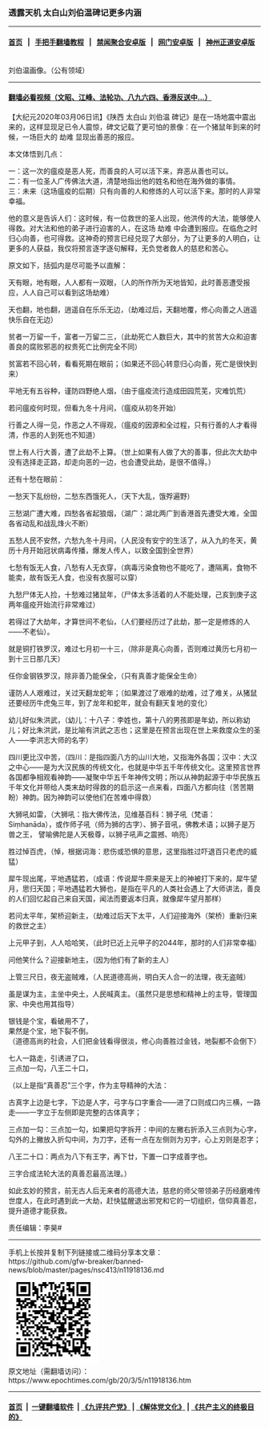 ### 透露天机 太白山刘伯温碑记更多内涵
------------------------

#### [首页](https://github.com/gfw-breaker/banned-news/blob/master/README.md) &nbsp;&nbsp;|&nbsp;&nbsp; [手把手翻墙教程](https://github.com/gfw-breaker/guides/wiki) &nbsp;&nbsp;|&nbsp;&nbsp; [禁闻聚合安卓版](https://github.com/gfw-breaker/bn-android) &nbsp;&nbsp;|&nbsp;&nbsp; [网门安卓版](https://github.com/oGate2/oGate) &nbsp;&nbsp;|&nbsp;&nbsp; [神州正道安卓版](https://github.com/SzzdOgate/update) 



<div><img alt="" class="aligncenter wp-post-image" src="https://i.epochtimes.com/assets/uploads/2020/03/download-1-1-600x400.jpg"/>
<div class="imgtxt caption">
 刘伯温画像。（公有领域）
</div></div><hr/>

#### [翻墙必看视频（文昭、江峰、法轮功、八九六四、香港反送中...）](https://github.com/gfw-breaker/banned-news/blob/master/pages/link3.md)

<div><p>
 【大纪元2020年03月06日讯】《陕西
 <ok href="https://www.epochtimes.com/gb/tag/%E5%A4%AA%E7%99%BD%E5%B1%B1.html">
  太白山
 </ok>
 <ok href="https://www.epochtimes.com/gb/tag/%E5%88%98%E4%BC%AF%E6%B8%A9.html">
  刘伯温
 </ok>
 碑记》是在一场地震中震出来的，这样显现足已令人震惊，碑文记载了更可怕的景像：在一个猪鼠年到来的时候，一场巨大的
 <ok href="https://www.epochtimes.com/gb/tag/%E5%8A%AB%E9%9A%BE.html">
  劫难
 </ok>
 显现出善恶的报应。
</p>
<p>
 本文体悟到几点：
</p>
<p>
 一：这一次的瘟疫是恶人死，而善良的人可以活下来，弃恶从善也可以。
 <br/>
 二：有一位圣人广传佛法大道，清楚地指出他的姓名和他在海外做的事情。
 <br/>
 三：未来（这场瘟疫的后期）只有向善的人和修炼的人可以活下来。那时的人非常幸福。
</p>
<p>
 他的意义是告诉人们：这时候，有一位救世的圣人出现，他洪传的大法，能够使人得救。对大法和他的弟子进行迫害的人，在这场
 <ok href="https://www.epochtimes.com/gb/tag/%E5%8A%AB%E9%9A%BE.html">
  劫难
 </ok>
 中会遭到报应。在临危之时归心向善，也可得救。这神奇的预言已经兑现了大部分，为了让更多的人明白，让更多的人获益，我仅将预言逐字逐句解释，无负觉者救人的慈悲和苦心。
</p>
<p>
 原文如下，括弧内是尽可能予以直解：
</p>
<p>
 天有眼，地有眼，人人都有一双眼，（人的所作所为天地皆知，此时善恶遭受报应，人人自己可以看到这场劫难）
</p>
<p>
 天也翻，地也翻，逍遥自在乐乐无边，（劫难过后，天翻地覆，修心向善之人逍遥快乐自在无边）
</p>
<p>
 贫者一万留一千，富者一万留二三，（此劫死亡人数巨大，其中的贫苦大众和迫害善良的腐败邪恶的权贵死亡比例完全不同）
</p>
<p>
 贫富若不回心转，看看死期在眼前；（如果还不回心转意归心向善，死亡是很快到来）
</p>
<p>
 平地无有五谷种，谨防四野绝人烟，（由于瘟疫流行造成田园荒芜，灾难饥荒）
</p>
<p>
 若问瘟疫何时现，但看九冬十月间，（瘟疫从初冬开始）
</p>
<p>
 行善之人得一见，作恶之人不得观，（瘟疫的因源和全过程，只有行善的人才看得清，作恶的人到死也不知道）
</p>
<p>
 世上有人行大善，遭了此劫不上算。（世上如果有人做了大的善事，但此次大劫中没有选择走正路，却走向恶的一边，也会遭受此劫，是很不值得。）
</p>
<p>
 还有十愁在眼前：
</p>
<p>
 一愁天下乱纷纷，二愁东西饿死人，（天下大乱，饿殍遍野）
</p>
<p>
 三愁湖广遭大难，四愁各省起狼烟，（湖广：湖北两广到香港首先遭受大难，全国各省动乱和战乱烽火不断）
</p>
<p>
 五愁人民不安然，六愁九冬十月间，（人民没有安宁的生活了，从入九的冬天，黄历十月开始冠状病毒传播，爆发人传人，以致全国到全世界）
</p>
<p>
 七愁有饭无人食，八愁有人无衣穿，（病毒污染食物也不能吃了，遭隔离，食物不能卖，故有饭无人食，也没有衣服可以穿）
</p>
<p>
 九愁尸体无人捡，十愁难过猪鼠年，（尸体太多活着的人不能处理，己亥到庚子这两年瘟疫开始流行非常难过）
</p>
<p>
 若得过了大劫年，才算世间不老仙，（人们要经历过了此劫，那一定是修炼的人——不老仙）。
</p>
<p>
 就是铜打铁罗汉，难过七月初一十三，（除非是真心向善，否则难过黄历七月初一到十三日那几天）
</p>
<p>
 任你金钢铁罗汉，除非善乃能保全，（只有真善才能保全生命）
</p>
<p>
 谨防人人艰难过，关过天翻龙蛇年；（如果渡过了艰难的劫难，过了难关，从猪鼠还要经历牛虎兔三年，到了龙年和蛇年，就会有翻天复地的变化）
</p>
<p>
 幼儿好似朱洪武，（幼儿：十八子：李姓也，第十八的男孩即是年幼，所以称幼儿；好比朱洪武，是比喻有洪武之志也；这里是在预言出现在世上来救度众生的圣人——李洪志大师的名字）
</p>
<p>
 四川更比汉中苦，（四川：是指四面八方的山川大地，又指海外各国；汉中：大汉之中心——是为大汉民族的传统文化，也就是中华五千年传统文化。这里预言世界各国都争相观看神韵——凝聚中华五千年神传文明；所以从神韵起源于中华民族五千年文化并带给人类末劫时得救的的启示这一点来看，四面八方都向往（苦苦期盼）神韵。因为神韵可以使他们在苦难中得救）
</p>
<p>
 大狮吼如雷，（大狮吼：指大佛传法，见维基百科：狮子吼（梵语：Siṃhanāda），或作师子吼（师为狮的古字）、狮子音吼，佛教术语；以狮子是万兽之王， 譬喻佛陀是人天极尊，以狮子吼声之震撼、响亮）
</p>
<p>
 胜过悼百虎，（悼，根据词海：悲伤或恐惧的意思，这里指胜过吓退百只老虎的威猛）
</p>
<p>
 犀牛现出尾，平地遇猛若，（成语：传说犀牛原来是天上的神被打下来的，犀牛望月，思归天国；平地遇猛若大狮也，是指在平凡的人类社会遇上了大师讲法，善良的人们回忆起自己来自天国，闻法而要返本归真，就像犀牛望月那样）
</p>
<p>
 若问太平年，架桥迎新主，（劫难过后天下太平，人们迎接海外（架桥）重新归来的救世之主）
</p>
<p>
 上元甲子到，人人哈哈笑，（此时已近上元甲子的2044年，那时的人们非常幸福）
</p>
<p>
 问他笑什么？迎接新地主，（因为他们有了新的主人）
</p>
<p>
 上管三尺日，夜无盗贼难，（人民道德高尚，明白天人合一的法理，夜无盗贼）
</p>
<p>
 虽是谋为主，主坐中央土，人民喊真主。（虽然只是思想和精神上的主导，管理国家、中央也用其指导）
</p>
<p>
 银钱是个宝，看破用不了，
 <br/>
 果然是个宝，地下裂不倒。
 <br/>
 （道德高尚的社会，人们把金钱看得很淡，修心向善胜过金钱，地裂都不会倒下）
</p>
<p>
 七人一路走，引诱进了口，
 <br/>
 三点加一勾，八王二十口，
</p>
<p>
 （以上是指“真善忍”三个字，作为主导精神的大法：
</p>
<p>
 古真字上边是七字，下边是人字，弓字与口字重合——进了口则成口内三横，一路走——一字立于左侧即是完整的古体真字；
</p>
<p>
 三点加一勾：三点加一勾，如果把勾字拆开：中间的左撇右折添入三点则为心字，勾外的上撇放入折勾中间，为刀字，还有一点在左侧则为刃字，心上刃则是忍字；
</p>
<p>
 八王二十口：两点为八下有王字，再下廿，下置一口字成善字也。
</p>
<p>
 三字合成法轮大法的真善忍最高法理。）
</p>
<p>
 如此玄妙的预言，前无古人后无来者的高德大法，慈悲的师父带领弟子历经磨难传世度人，在此时遇到此一大劫，赶快猛醒退出邪党和它的一切组织，信仰真善忍，提升道德才能获救。
</p>
<p>
 责任编辑：李昊#
</p>
</div>
<hr/>
手机上长按并复制下列链接或二维码分享本文章：<br/>
https://github.com/gfw-breaker/banned-news/blob/master/pages/nsc413/n11918136.md <br/>
<a href='https://github.com/gfw-breaker/banned-news/blob/master/pages/nsc413/n11918136.md'><img src='https://github.com/gfw-breaker/banned-news/blob/master/pages/nsc413/n11918136.md.png'/></a> <br/>
原文地址（需翻墙访问）：https://www.epochtimes.com/gb/20/3/5/n11918136.htm


------------------------
#### [首页](https://github.com/gfw-breaker/banned-news/blob/master/README.md) &nbsp;|&nbsp; [一键翻墙软件](https://github.com/gfw-breaker/nogfw/blob/master/README.md) &nbsp;| [《九评共产党》](https://github.com/gfw-breaker/9ping.md/blob/master/README.md#九评之一评共产党是什么) | [《解体党文化》](https://github.com/gfw-breaker/jtdwh.md/blob/master/README.md) | [《共产主义的终极目的》](https://github.com/gfw-breaker/gczydzjmd.md/blob/master/README.md)


<img src='http://gfw-breaker.win/banned-news/pages/nsc413/n11918136.md' width='0px' height='0px'/>